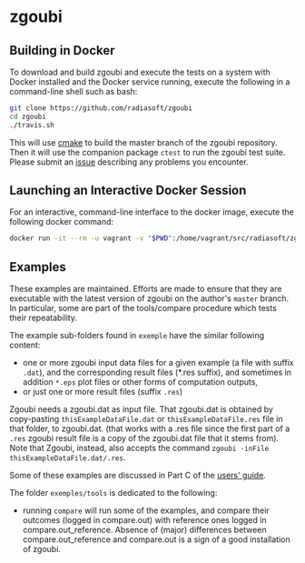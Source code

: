 [This document is formatted with GitHub-Flavored Markdown. ]:#
[For better viewing, including hyperlinks, read it online at ]:#
[https://github.com/radiasoft/zgoubi/blob/master/README.md ]:#

zgoubi
======

Building in Docker
------------------

To download and build zgoubi and execute the tests on a system with
Docker installed and the Docker service running, execute the following
in a command-line shell such as bash:
```bash
git clone https://github.com/radiasoft/zgoubi
cd zgoubi
./travis.sh
```
This will use [cmake] to build the master branch of the zgoubi repository.
Then it will use the companion package `ctest` to run the zgoubi test
suite.  Please submit an [issue] describing any problems you
encounter.

Launching an Interactive Docker Session
---------------------------------------

For an interactive, command-line interface to the docker image,
execute the following docker command:

```bash
docker run -it --rm -u vagrant -v "$PWD":/home/vagrant/src/radiasoft/zgoubi "${1:-radiasoft/beamsim-part1}" bash
```

Examples
--------

These examples are maintained. Efforts are made to ensure that they
are executable with the latest version of zgoubi on the
author's `master` branch. In particular, some are part of the
tools/compare procedure which tests their repeatability.

The example sub-folders found in `exemple` have the similar following
content:

- one or more zgoubi input data files for a given example (a file with
  suffix `.dat`), and the corresponding result files (*.res suffix),
  and sometimes in addition `*.eps` plot files or other forms of
  computation outputs,
- or just one or more result files (suffix `.res`)

Zgoubi needs a zgoubi.dat as input file. That zgoubi.dat is obtained
by copy-pasting `thisExampleDataFile.dat` or `thisExampleDataFile.res`
file in that folder, to zgoubi.dat. (that works with a .res file since
the first part of a `.res` zgoubi result file is a copy of the
zgoubi.dat file that it stems from).  Note that Zgoubi, instead, also
accepts the command `zgoubi -inFile thisExampleDataFile.dat/.res`.

Some of these examples are discussed in Part C of the [users' guide].

The folder `exemples/tools` is dedicated to the following:

- running `compare` will run some of the examples, and compare their
outcomes (logged in compare.out) with reference ones logged in
compare.out_reference.  Absence of (major) differences between
compare.out_reference and compare.out is a sign of a good installation
of zgoubi.

[CMake]: https://www.cmake.org
[issue]: https://github.com/radiasoft/zgoubi/issues/new
[users' guide]: https://www.bnl.gov/isd/documents/79375.pdf
